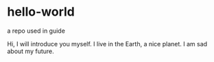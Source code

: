 # hello-world
a repo used in guide

Hi, I will introduce you myself. I live in the Earth, a nice planet. I am sad about my future. 
